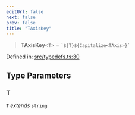 ```yaml
---
editUrl: false
next: false
prev: false
title: "TAxisKey"
---
```


> **TAxisKey**\<`T`\> = `` `${T}${Capitalize<TAxis>}` ``

Defined in: [src/typedefs.ts:30](https://github.com/fabricjs/fabric.js/blob/fea1b29b7495d9634e300bd4bfa43de097745805/src/typedefs.ts#L30)

## Type Parameters

### T

`T` *extends* `string`
